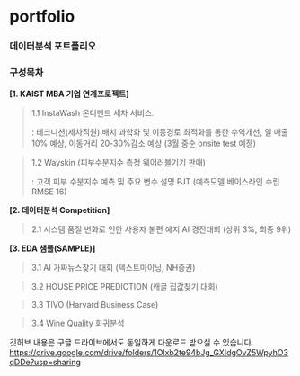 # portfolio
### 데이터분석 포트폴리오 

### 구성목차 

<b> [1. KAIST MBA 기업 연계프로젝트] </b>

  > 1.1 InstaWash 온디멘드 세차 서비스.  
  >   
  >   : 테크니션(세차직원) 배치 과학화 및 이동경로 최적화를 통한 수익개선, 일 매출 10% 예상, 이동거리 20-30%감소 예상 (3월 중순 onsite test 예정)

  > 1.2 Wayskin (피부수분지수 측정 웨어러블기기 판매)
  >
  >   : 고객 피부 수분지수 예측 및 주요 변수 설명 PJT (예측모델 베이스라인 수립 RMSE 16)  



<b> [2. 데이터분석 Competition] </b>

  > 2.1 시스템 품질 변화로 인한 사용자 불편 예지 AI 경진대회 (상위 3%, 최종 9위) 



<b> [3. EDA 샘플(SAMPLE)] </b>

  > 3.1 AI 가짜뉴스찾기 대회 (텍스트마이닝, NH증권)

  > 3.2 HOUSE PRICE PREDICTION (캐글 집값찾기 대회) 

  > 3.3 TIVO (Harvard Business Case) 

  > 3.4 Wine Quality 회귀분석 

깃허브 내용은 구글 드라이브에서도 동일하게 다운로드 받으실 수 있습니다. https://drive.google.com/drive/folders/1Olxb2te94bJg_GXIdgOvZ5WpyhO3qDDe?usp=sharing

